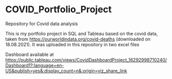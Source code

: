 # COVID_Portfolio_Project
Repository for Covid data analysis

This is my portfolio project in SQL and Tableau based on the covid data, taken from https://ourworldindata.org/covid-deaths (downloaded on 18.08.2021). It was uploaded in this repository in two excel files


Dashboard available at https://public.tableau.com/views/CovidDashboardProject_16292998710240/Dashboard1?:language=en-US&publish=yes&:display_count=n&:origin=viz_share_link
